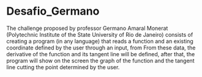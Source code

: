 # Desafio_Germano

The challenge proposed by professor Germano Amaral Monerat (Polytechnic Institute of the State University of Rio de Janeiro) consists of creating a program (in any language) that reads a function and an existing coordinate defined by the user through an input, from From these data, the derivative of the function and its tangent line will be defined, after that, the program will show on the screen the graph of the function and the tangent line cutting the point determined by the user.
